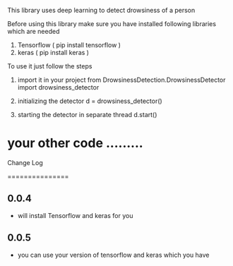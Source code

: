 This library uses deep learning to detect drowsiness of a person

Before using this library make sure you have installed following libraries which are needed

1. Tensorflow ( pip install tensorflow )
2. keras ( pip install keras )



To use it just follow the steps

1. import it in your project
from DrowsinessDetection.DrowsinessDetector import drowsiness_detector

2. initializing the detector
d = drowsiness_detector()

3. starting the detector in separate thread
d.start()

# your other code .........



Change Log

===============


0.0.4
-------------
- will install Tensorflow and keras for you

0.0.5
---------------
- you can use your version of tensorflow and keras which you have
